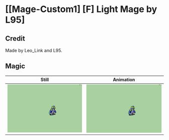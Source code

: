 # [\[Mage-Custom1\] \[F\] Light Mage by L95]

## Credit

Made by Leo_Link and L95.

## Magic

| Still | Animation |
| :---: | :-------: |
| ![Magic still](./Magic_000.png) | ![Magic animation](./Magic.gif) |
